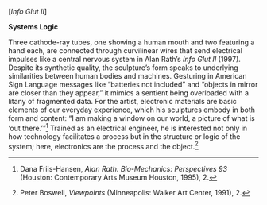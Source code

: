 \[*Info Glut II*\]

**Systems Logic**

Three cathode-ray tubes, one showing a human mouth and two featuring a hand each, are connected through curvilinear wires that send electrical impulses like a central nervous system in Alan Rath’s *Info Glut II* (1997). Despite its synthetic quality, the sculpture’s form speaks to underlying similarities between human bodies and machines. Gesturing in American Sign Language messages like “batteries not included” and “objects in mirror are closer than they appear,” it mimics a sentient being overloaded with a litany of fragmented data. For the artist, electronic materials are basic elements of our everyday experience, which his sculptures embody in both form and content: “I am making a window on our world, a picture of what is ‘out there.’”[^1] Trained as an electrical engineer, he is interested not only in how technology facilitates a process but in the structure or logic of the system; here, electronics are the process and the object.[^2]

[^1]: Dana Friis-Hansen, *Alan Rath: Bio-Mechanics: Perspectives 93* (Houston: Contemporary Arts Museum Houston, 1995), 2.

[^2]: Peter Boswell, *Viewpoints* (Minneapolis: Walker Art Center, 1991), 2.
